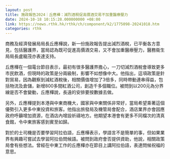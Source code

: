 ```yaml
---
layout: post
title: 施政報告2024｜丘應樺：減烈酒稅促高價酒交易不加重醫療壓力
date: 2024-10-18 10:15:28.000000000 +08:00
link: https://news.rthk.hk/rthk/ch/component/k2/1775098-20241018.htm
categories: rthk
---
```


商務及經濟發展局局長丘應樺說，新一份施政報告提出減烈酒稅，已平衡各方意見，包括醫護界，當局認為既可促進高價酒交易，又不會加重醫療壓力，醫務衞生局局長盧寵茂亦表達支持。

丘應樺在一個電台節目表示，最初有很多醫護界擔心，一刀切減烈酒稅會導致更多市民飲酒，但現時的政策是分兩級制，影響不如想像中大。他指出，這項政策是針對貿易，因為觀察到減紅酒稅後，相關價值增加了3倍多，同時帶動連串得益，包括物流及倉儲，新增800多間紅酒公司，創造千多個職位。被問到以200元為分界線是否不會變動，丘應樺說，長遠的安排要按數據去做。

另外，丘應樺提到本港與中東商機大，國家與中東關係非常好，當局希望乘著這個優勢引入更多中東投資和旅客。他指出旅發局及機管局會配合，酒店業界亦會因應政府呼籲增加資源，在酒店內增設祈禱地方。他期望本港會有更多不同檔次的清真食館，令中東旅客感到賓至如歸。

對於的士司機是否要學習阿拉伯語，丘應樺表示，學語言不是簡單的事，但如果業界有興趣可嘗試去學習阿拉伯問候語。被問到政府會否提供資助，他說，相關政策局會有些想法。曾經在中東工作的丘應樺亦在節目上講阿拉伯語，表達問候祝福的意思。

